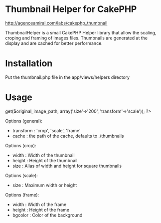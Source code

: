 Thumbnail Helper for CakePHP
=====
http://agenceamiral.com/labs/cakephp_thumbnail

ThumbnailHelper is a small CakePHP Helper library that allow the scaling, croping and framing of images files.
Thumbnails are generated at the display and are cached for better performance.


Installation
===================================

Put the thumbnail.php file in the app/views/helpers directory


Usage
===================================


<?php 
	// Add the Thumbnail helper to the helpers array at the top of your controller
	var $helpers = array('Thumbnail');
?>

<?php
	// This will return the path of the resized image
	$thumbnail->get($original_image_path, array('size'=>'200', 'transform'=>'scale'));
?>

Options (general):

* transform : 'crop', 'scale', 'frame'
* cache : the path of the cache, defaults to ./thumbnails

Options (crop):

* width : Width of the thumbnail
* height : Height of the thumbnail
* size : Alias of width and height for square thumbnails

Options (scale):

* size : Maximum width or height

Options (frame):

* width : Width of the frame
* height : Height of the frame
* bgcolor : Color of the background
